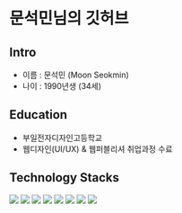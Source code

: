 # 문석민님의 깃허브

## Intro

* 이름 : 문석민 (Moon Seokmin)
* 나이 : 1990년생 (34세)

## Education

* 부일전자디자인고등학교
* 웹디자인(UI/UX) & 웹퍼블리셔 취업과정 수료

## Technology Stacks
<img src="https://img.shields.io/badge/HTML-E34F26?style=flat-square&logo=html5&logoColor=white"/></a>
<img src="https://img.shields.io/badge/CSS-1572B6?style=flat-square&logo=css3&logoColor=white"/></a>
<img src="https://img.shields.io/badge/JavaScript-F7DF1E?style=flat-square&logo=javascript&logoColor=white"/></a>
<img src="https://img.shields.io/badge/React-61DAFB?style=flat-square&logo=react&logoColor=white"/></a>
<img src="https://img.shields.io/badge/Styled--Components-DB7093?style=flat-square&logo=styled-components&logoColor=white"/></a>
<img src="https://img.shields.io/badge/Puppeteer-DB7093?&style=flat-square&logo=puppeteer&logoColor=white"/></a>
<img src="https://img.shields.io/badge/Python-blue?style=flat-square&logo=python&logoColor=white"/></a>
<img src="https://img.shields.io/badge/TypeScript-blue?style=flat-square&logo=TypeScript&logoColor=white"/></a>
